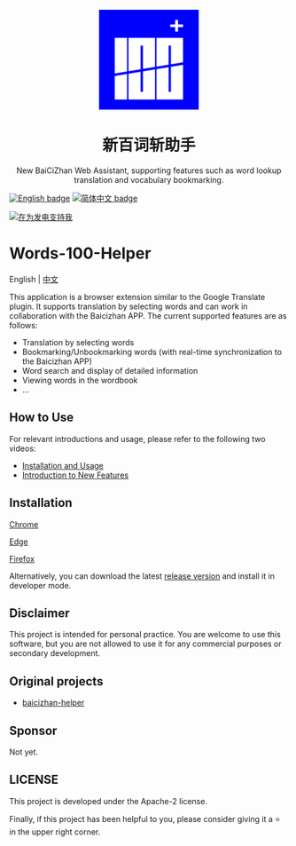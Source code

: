 <p align="center">
  <img width="180" src="./public/icon.png" alt="新百词斩助手">
  <h1 align="center">新百词斩助手</h1>
  <p align="center">New BaiCiZhan Web Assistant, supporting features such as word lookup translation and vocabulary bookmarking.</p>
</p>

[![English badge](https://img.shields.io/badge/%E8%8B%B1%E6%96%87-English-blue)](./README.md)
[![简体中文 badge](https://img.shields.io/badge/%E7%AE%80%E4%BD%93%E4%B8%AD%E6%96%87-Simplified%20Chinese-blue)](./README-zh.md)

<a href="https://honwhy.wang/donate" target="_blank"><img src="https://pic1.afdiancdn.com/static/img/welcome/button-sponsorme.png" alt="在为发电支持我" style="height: 40px !important;width: 145px !important;" ></a>

# Words-100-Helper

English | [中文](./README-zh.md)

This application is a browser extension similar to the Google Translate plugin. It supports translation by selecting words and can work in collaboration with the Baicizhan APP. The current supported features are as follows:

- Translation by selecting words
- Bookmarking/Unbookmarking words (with real-time synchronization to the Baicizhan APP)
- Word search and display of detailed information
- Viewing words in the wordbook
- ...

## How to Use

For relevant introductions and usage, please refer to the following two videos:

- [Installation and Usage](https://www.bilibili.com/video/BV1QG411P7Es/)
- [Introduction to New Features](https://www.bilibili.com/video/BV1zj411Z7LM/)

## Installation

[Chrome](https://chromewebstore.google.com/detail/jehicjpkeefodocfpinehggbcpbcfemn)

[Edge](https://microsoftedge.microsoft.com/addons/detail/igoongmgkfmdmlnabfphphifbmckjjea)

[Firefox](https://addons.mozilla.org/en-US/firefox/addon/words-100-helper/)

Alternatively, you can download the latest [release version](https://github.com/honwhy/words-100-helper/releases/latest) and install it in developer mode.

## Disclaimer

This project is intended for personal practice. You are welcome to use this software, but you are not allowed to use it for any commercial purposes or secondary development.

## Original projects

- [baicizhan-helper](https://github.com/marmot-z/baicizhan-helper)

## Sponsor

Not yet.

## LICENSE

This project is developed under the Apache-2 license.

Finally, if this project has been helpful to you, please consider giving it a ⭐ in the upper right corner.
